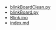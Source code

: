 - [blinkBoardClean.py](./blinkBoardClean.py)
- [blinkBoard.py](./blinkBoard.py)
- [Blink.ino](./Blink.ino)
- [index.md](./index.md)
